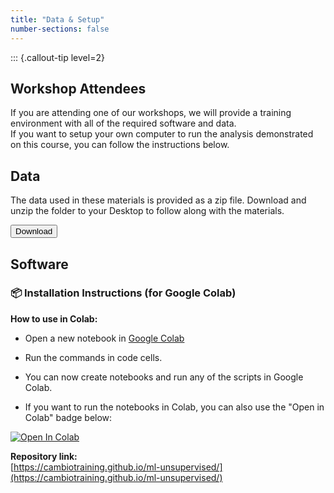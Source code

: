 ```yaml
---
title: "Data & Setup"
number-sections: false
---
```


<!-- 
Note for Training Developers:
We provide instructions for commonly-used software as commented sections below.
Uncomment the sections relevant for your materials, and add additional instructions where needed (e.g. specific packages used).
Note that we use tabsets to provide instructions for all three major operating systems.
-->

::: {.callout-tip level=2}
## Workshop Attendees

If you are attending one of our workshops, we will provide a training environment with all of the required software and data.  
If you want to setup your own computer to run the analysis demonstrated on this course, you can follow the instructions below.


## Data

The data used in these materials is provided as a zip file. 
Download and unzip the folder to your Desktop to follow along with the materials.

<!-- Note for Training Developers: add the link to 'href' -->
<a href="https://github.com/cambiotraining/ml-unsupervised/raw/refs/heads/main/course_files/data/data.zip">
  <button class="btn"><i class="fa fa-download"></i> Download</button>
</a>

## Software

### 📦 Installation Instructions (for Google Colab)

<!--
>
### 1. Clone the repository (optional, for full access)
```python
!git clone https://github.com/neelsoumya/python_machine_learning.git
%cd python_machine_learning
```

### 2. Install required Python packages


```python
!pip install numpy pandas keras tensorflow scikit-learn seaborn matplotlib
```

or

```python
!pip install -r requirements.txt
```


### 3. (Optional) Download specific files directly from GitHub
```python
# Example: Download a specific notebook
!wget https://raw.githubusercontent.com/neelsoumya/python_machine_learning/main/PCA_movie_ratings.ipynb
```

---

-->

**How to use in Colab:**

- Open a new notebook in [Google Colab](https://colab.research.google.com/)

- Run the commands in code cells.

- You can now create notebooks and run any of the scripts in Google Colab.

- If you want to run the notebooks in Colab, you can also use the "Open in Colab" badge below:

[![Open In Colab](https://colab.research.google.com/assets/colab-badge.svg)](https://colab.research.google.com)


**Repository link:**  
[https://cambiotraining.github.io/ml-unsupervised/](https://cambiotraining.github.io/ml-unsupervised/)

<!--
### Quarto

To develop and render the course materials website, you will need to install _Quarto_:

- Download and install [Quarto](https://quarto.org/docs/get-started/) (available for all major OS). 
- If you are developing materials using executable `.qmd` documents, it is recommended that you also install the extensions for your favourite IDE (e.g. RStudio, VS Code).
- If you are developing materials using **JupyterLab** or **Jupyter Notebooks**, please install [Jupytext](https://jupytext.readthedocs.io/en/latest/install.html).
  - Use the [paired notebook](https://jupytext.readthedocs.io/en/latest/paired-notebooks.html) feature to have synchronised `.ipynb`/`.qmd` files. Only `.qmd` files should be pushed to the repository (`.ipynb` files have been added to `.gitignore`).

-->

<!--
### R and RStudio

::: {.tabset group="os"}

#### Windows

Download and install all these using default options:

- [R](https://cran.r-project.org/bin/windows/base/release.html)
- [RTools](https://cran.r-project.org/bin/windows/Rtools/)
- [RStudio](https://www.rstudio.com/products/rstudio/download/#download)

#### Mac OS

Download and install all these using default options:

- [R](https://cran.r-project.org/bin/macosx/)
- [RStudio](https://www.rstudio.com/products/rstudio/download/#download)

#### Linux

- Go to the [R installation](https://cran.r-project.org/bin/linux/) folder and look at the instructions for your distribution.
- Download the [RStudio](https://www.rstudio.com/products/rstudio/download/#download) installer for your distribution and install it using your package manager.

:::
-->


<!--
### Conda

Open a terminal and run:

```bash
wget -q -O - https://repo.anaconda.com/miniconda/Miniconda3-latest-Linux-x86_64.sh
bash Miniconda3-latest-Linux-x86_64.sh -b
rm Miniconda3-latest-Linux-x86_64.sh
conda init
conda config --add channels defaults; conda config --add channels bioconda; conda config --add channels conda-forge; conda config --set channel_priority strict
conda install -y mamba
```

Note: Windows users can use WSL2 (see @wsl).
-->

<!--
### Singularity

::: {.panel-tabset group="os"}

#### Windows

You can use _Singularity_ from the _Windows Subsystem for Linux_ (see @wsl).  
Once you setup WSL, you can follow the instructions for Linux.

#### Mac OS

Singularity is [not available for Mac OS](https://docs.sylabs.io/guides/3.0/user-guide/installation.html#install-on-windows-or-mac).

#### Linux

These instructions are for _Ubuntu_ or _Debian_-based distributions[^1].

[^1]: See the [Singularity documentation page](https://docs.sylabs.io/guides/3.0/user-guide/installation.html#install-on-linux) for other distributions.

```bash
sudo apt update && sudo apt upgrade && sudo apt install runc
CODENAME=$(lsb_release -c | sed 's/Codename:\t//')
wget -O singularity.deb https://github.com/sylabs/singularity/releases/download/v3.10.2/singularity-ce_3.10.2-${CODENAME}_amd64.deb
sudo dpkg -i singularity.deb
rm singularity.deb
```

:::
-->


<!-- 
### Visual Studio Code

::: {.panel-tabset group="os"}

#### Windows

- Go to the [Visual Studio Code download page](https://code.visualstudio.com/Download) and download the installer for your operating system. 
  Double-click the downloaded file to install the software, accepting all the default options. 
- After completing the installation, go to your Windows Menu, search for "Visual Studio Code" and launch the application. 
- Go to "_File > Preferences > Settings_", then select "_Text Editor > Files_" on the drop-down menu on the left. Scroll down to the section named "_EOL_" and choose "_\\n_" (this will ensure that the files you edit on Windows are compatible with the Linux operating system).

#### Mac OS

- Go to the [Visual Studio Code download page](https://code.visualstudio.com/Download) and download the installer for Mac.
- Go to the Downloads folder and double-click the file you just downloaded to extract the application. Drag-and-drop the "Visual Studio Code" file to your "Applications" folder. 
- You can now open the installed application to check that it was installed successfully (the first time you launch the application you will get a warning that this is an application downloaded from the internet - you can go ahead and click "Open").

#### Linux (Ubuntu)

- Go to the [Visual Studio Code download page](https://code.visualstudio.com/Download) and download the installer for your Linux distribution. Install the package using your system's installer.

:::
 -->

<!-- 
## WSL2

There are detailed instructions on how to install WSL on the [Microsoft documentation page](https://learn.microsoft.com/en-us/windows/wsl/install). 
But briefly:

- Click the Windows key and search for  _Windows PowerShell_, right-click on the app and choose **Run as administrator**. 
- Answer "Yes" when it asks if you want the App to make changes on your computer. 
- A terminal will open; run the command: `wsl --install`. 
  - This should start installing "ubuntu". 
  - It may ask for you to restart your computer. 
- After restart, click the Windows key and search for _Ubuntu_, click on the App and it should open a new terminal. 
- Follow the instructions to create a username and password (you can use the same username and password that you have on Windows, or a different one - it's your choice). 
  - **Note:** when you type your password nothing seems to be happening as the cursor doesn't move. However, the terminal is recording your password as you type. You will be asked to type the new password again to confirm it, so you can always try again if you get it wrong the first time.
- You should now have access to a Ubuntu Linux terminal. 
  This behaves very much like a regular Ubuntu server, and you can install apps using the `sudo apt install` command as usual. 


### Configuring WSL2

After installation, it is useful to **create shortcuts to your files on Windows**. 
Your main `C:\` drive is located in `/mnt/c/` and other drives will be equally available based on their letter. 
It may be convenient to create shortcuts to commonly-used directories, which you can do using _symbolic links_. 
Here are some commands to automatically create shortcuts to your Windows "Documents",  "Desktop" and "Downloads" folders:

```bash
ln -s $(wslpath $(powershell.exe '[environment]::getfolderpath("mydocuments")')) ~/Documents
ln -s $(wslpath $(powershell.exe '[environment]::getfolderpath("desktop")')) ~/Desktop
ln -s $(wslpath $(powershell.exe '[environment]::getfolderpath("downloads")')) ~/Downloads
```

You may also want to configure the Windows terminal to automatically open _WSL2_ (instead of the default Windows Command Prompt or Powershell):

- Search for and open the "<i class="fa-solid fa-terminal"></i> Terminal" application.
- Click on the downward arrow <i class="fa-solid fa-chevron-down"></i> in the toolbar.
- Click on "<i class="fa-solid fa-gear"></i> Settings".
- Under "Default Profile" select "<i class="fa-brands fa-linux"></i> Ubuntu". 
-->